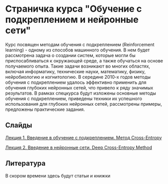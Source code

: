 # Страничка курса "Обучение с подкреплением и нейронные сети"

Курс посвящен методам обучения с подкреплением (Reinforcement learning) - одному из способов машинного обучения. В нем будет рассмотрена задача о создании систем, которые могли бы приспосабливаться к окружающей среде, а также обучаться на основе получаемого опыта. Такие задачи возникают во многих областях, включая информатику, технические науки, математику, физику, нейробиологию и когнитологию. В середине 2010-х годов методы обучения с подкреплением удалось эффективно применить для обучения глубоких нейронных сетей, что привело к ряду значимых результатов. В рамках спецкурса будут изложены основные методы обучения с подкреплением, приведены техники их успешного использования для глубоких нейронных сетей, рассмотрены примеры, предложены практические задания.

## Слайды

[Лекция 1. Введение в обучение с подкреплением. Метод Cross-Entropy](https://github.com/imm-rl-lab/UrFU_course/blob/master/Slides/Lecture_1.pdf)

[Лекция 2. Введение в нейронные сети. Deep Cross-Entropy Method](https://github.com/imm-rl-lab/UrFU_course/blob/master/Slides/Lecture_2.pdf)

## Литература

В скором времени здесь будут статьи и книжки 
